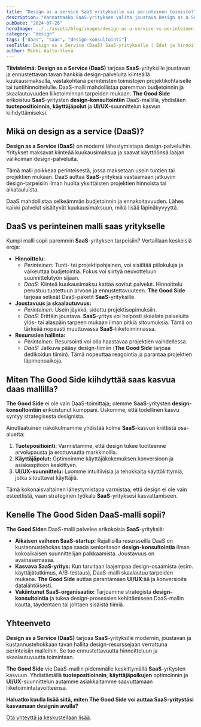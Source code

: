 ```yaml
---
title: "Design as a service SaaS yritykselle vai perinteinen toimisto?"
description: "Kannattaako SaaS-yrityksen valita joustava Design as a Service (DaaS) vai perinteinen design-toimisto? Vertailu ja The Good Side -ratkaisu."
pubDate: "2024-07-26"
heroImage: ../../assets/blog/images/design-as-a-service-vs-perinteinen-design-toiminta/featured.webp
category: "design"
tags: ["daas", "saas", "design-konsultointi"]
seoTitle: Design as a Service (DaaS) SaaS-yritykselle | Edut ja hinnoittelu
author: Mikki Aalto-Ylevä
---
```


**Tiivistelmä:** **Design as a Service (DaaS)** tarjoaa **SaaS**-yrityksille joustavan ja ennustettavan tavan hankkia design-palveluita kiinteällä kuukausimaksulla, vastakohtana perinteisten toimistojen projektikohtaiselle tai tuntihinnoittelulle. DaaS-malli mahdollistaa paremman budjetoinnin ja skaalautuvuuden liiketoiminnan tarpeiden mukaan. **The Good Side** erikoistuu **SaaS**-yritysten **design-konsultointiin** DaaS-mallilla, yhdistäen **tuotepositioinnin**, **käyttäjäpolut** ja **UI/UX**-suunnittelun kasvun kiihdyttämiseksi.

## Mikä on design as a service (DaaS)?

**Design as a Service (DaaS)** on moderni lähestymistapa design-palveluihin. Yritykset maksavat kiinteää kuukausimaksua ja saavat käyttöönsä laajan valikoiman design-palveluita.

Tämä malli poikkeaa perinteisestä, jossa maksetaan usein tuntien tai projektien mukaan. DaaS auttaa **SaaS**-yrityksiä vastaamaan jatkuviin design-tarpeisiin ilman huolta yksittäisten projektien hinnoista tai aikatauluista.

DaaS mahdollistaa selkeämmän budjetoinnin ja ennakoitavuuden. Lähes kaikki palvelut sisältyvät kuukausimaksuun, mikä lisää läpinäkyvyyttä.

## DaaS vs perinteinen malli saas yritykselle

Kumpi malli sopii paremmin **SaaS**-yrityksen tarpeisiin? Vertaillaan keskeisiä eroja:

*   **Hinnoittelu:**
    *   *Perinteinen:* Tunti- tai projektipohjainen, voi sisältää piilokuluja ja vaikeuttaa budjetointia. Fokus voi siirtyä neuvotteluun suunnittelutyön sijaan.
    *   *DaaS:* Kiinteä kuukausimaksu kattaa sovitut palvelut. Hinnoittelu perustuu tuotettuun arvoon ja ennustettavuuteen. **The Good Side** tarjoaa selkeät DaaS-paketit **SaaS**-yrityksille.
*   **Joustavuus ja skaalautuvuus:**
    *   *Perinteinen:* Usein jäykkä, sidottu projektisopimuksiin.
    *   *DaaS:* Erittäin joustava. **SaaS**-yritys voi helposti skaalata palveluita ylös- tai alaspäin tarpeen mukaan ilman pitkiä sitoumuksia. Tämä on tärkeää nopeasti muuttuvassa **SaaS**-liiketoiminnassa.
*   **Resurssien hallinta:**
    *   *Perinteinen:* Resursointi voi olla haastavaa projektien vaihdellessa.
    *   *DaaS:* Jatkuva pääsy design-tiimiin (**The Good Side** tarjoaa dedikoidun tiimin). Tämä nopeuttaa reagointia ja parantaa projektien läpimenoaikoja.

## Miten The Good Side kiihdyttää saas kasvua daas mallilla?

**The Good Side** ei ole vain DaaS-toimittaja; olemme **SaaS**-yritysten **design-konsultointiin** erikoistunut kumppani. Uskomme, että todellinen kasvu syntyy strategisesta designista.

Ainutlaatuinen näkökulmamme yhdistää kolme **SaaS**-kasvun kriittistä osa-aluetta:

1.  **Tuotepositiointi:** Varmistamme, että design tukee tuotteenne arvolupausta ja erottuvuutta markkinoilla.
2.  **Käyttäjäpolut:** Optimoimme käyttäjäkokemuksen konversioon ja asiakaspitoon keskittyen.
3.  **UI/UX-suunnittelu:** Luomme intuitiivisia ja tehokkaita käyttöliittymiä, jotka sitouttavat käyttäjiä.

Tämä kokonaisvaltainen lähestymistapa varmistaa, että design ei ole vain esteettistä, vaan strateginen työkalu **SaaS**-yrityksesi kasvattamiseen.

## Kenelle The Good Siden DaaS-malli sopii?

**The Good Side**n DaaS-malli palvelee erikokoisia **SaaS**-yrityksiä:

*   **Aikaisen vaiheen SaaS-startup:** Rajallisilla resursseilla DaaS on kustannustehokas tapa saada senioritason **design-konsultointia** ilman kokoaikaisen suunnittelijan palkkaamista. Joustavuus on avainasemassa.
*   **Kasvava SaaS-yritys:** Kun tarvitaan laajempaa design-osaamista (esim. käyttäjätutkimus, A/B-testaus), DaaS-malli skaalautuu tarpeiden mukana. **The Good Side** auttaa parantamaan **UI/UX**:ää ja konversioita datalähtöisesti.
*   **Vakiintunut SaaS-organisaatio:** Tarjoamme strategista **design-konsultointia** ja tukea design-prosessien kehittämiseen DaaS-mallin kautta, täydentäen tai johtaen sisäistä tiimiä.

## Yhteenveto

**Design as a Service (DaaS)** tarjoaa **SaaS**-yrityksille modernin, joustavan ja kustannustehokkaan tavan hallita design-resurssejaan verrattuna perinteisiin malleihin. Se tuo ennustettavuutta hinnoitteluun ja skaalautuvuutta toimintaan.

**The Good Side** vie DaaS-mallin pidemmälle keskittymällä **SaaS**-yritysten kasvuun. Yhdistämällä **tuotepositioinnin**, **käyttäjäpolkujen** optimoinnin ja **UI/UX**-suunnittelun autamme asiakkaitamme saavuttamaan liiketoimintatavoitteensa.

**Haluatko kuulla lisää siitä, miten The Good Side voi auttaa SaaS-yritystäsi kasvamaan designin avulla?**

[Ota yhteyttä ja keskustellaan lisää](/contact).